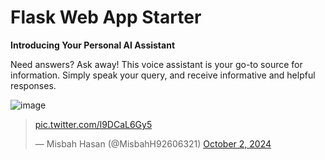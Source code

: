 # Flask Web App Starter

**Introducing Your Personal AI Assistant**

Need answers? Ask away! This voice assistant is your go-to source for information. Simply speak your query, and receive informative and helpful responses. 

![image](https://github.com/user-attachments/assets/1d43d9fe-eaee-4ca0-82b3-d42c26c7226e)

<blockquote class="twitter-tweet" data-media-max-width="560"><p lang="zxx" dir="ltr"><a href="https://t.co/l9DCaL6Gy5">pic.twitter.com/l9DCaL6Gy5</a></p>&mdash; Misbah Hasan (@MisbahH92606321) <a href="https://twitter.com/MisbahH92606321/status/1841312850351964378?ref_src=twsrc%5Etfw">October 2, 2024</a></blockquote> <script async src="https://platform.twitter.com/widgets.js" charset="utf-8"></script>

